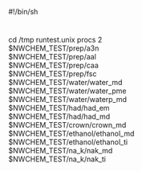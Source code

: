 #!/bin/sh
#
cd /tmp
runtest.unix procs 2 \
 $NWCHEM_TEST/prep/a3n \
 $NWCHEM_TEST/prep/aal \
 $NWCHEM_TEST/prep/caa \
 $NWCHEM_TEST/prep/fsc \
 $NWCHEM_TEST/water/water_md \
 $NWCHEM_TEST/water/water_pme \
 $NWCHEM_TEST/water/waterp_md \
 $NWCHEM_TEST/had/had_em \
 $NWCHEM_TEST/had/had_md \
 $NWCHEM_TEST/crown/crown_md \
 $NWCHEM_TEST/ethanol/ethanol_md \
 $NWCHEM_TEST/ethanol/ethanol_ti \
 $NWCHEM_TEST/na_k/nak_md \
 $NWCHEM_TEST/na_k/nak_ti
